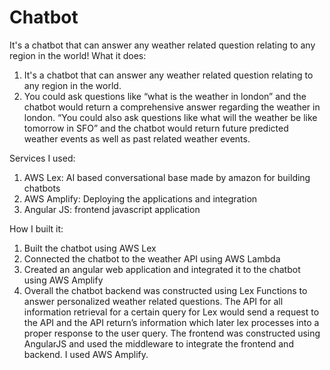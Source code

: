 # Chatbot
It's a chatbot that can answer any weather related question relating to any region in the world!
What it does:
 1. It's a chatbot that can answer any weather related question relating to any region in the world. 
 2. You could ask questions like “what is the weather in london” and the chatbot would return a comprehensive answer regarding the weather in london. “You could  also ask questions like what will the weather be like tomorrow in SFO” and the chatbot would return future predicted weather events as well as past related weather events.

Services I used:
 1. AWS Lex: AI based conversational base made by amazon for building chatbots
 2. AWS Amplify: Deploying the applications and integration
 3. Angular JS: frontend javascript application

How I built it:
 1. Built the chatbot using AWS Lex
 2. Connected the chatbot to the weather API using AWS Lambda 
 3. Created an angular web application and integrated it to the chatbot using AWS Amplify
 4. Overall the chatbot backend was constructed using Lex Functions to answer personalized weather related questions. The API for all information retrieval for a certain query for Lex would send a request to the API and the API return’s information which later lex processes into a proper response to the user query. The frontend was constructed using AngularJS and used the middleware to integrate the frontend and backend. I used AWS Amplify.

